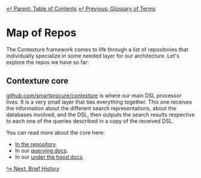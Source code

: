 ﻿[↩  Parent: Table of Contents](../README.md)
[↩  Previous: Glossary of Terms](glossary-of-terms.md)

# Map of Repos

The Contexture framework comes to life through a list of repositories
that individually specialize in some needed layer for our
architecture. Let's explore the repos we have so far:

## Contexture core

[github.com/smartprocure/contexture](https://github.com/smartprocure/contexture)
is where our main DSL processor lives. It is a very small layer that
ties everything together. This one receives the information about the
different search representations, about the databases involved, and
the DSL, then outputs the search results respective to each one of the
queries described in a copy of the received DSL.

You can read more about the core here:
- [In the repository](https://github.com/smartprocure/contexture).
- In our [querying docs](../querying/contexture-core.md).
- In our [under the hood docs](../under-the-hood/contexture-core.md).

[↪ Next: Brief History](brief-history.md)
